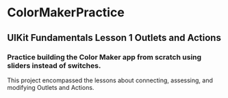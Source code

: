 # ColorMakerPractice
## UIKit Fundamentals Lesson 1 Outlets and Actions

### Practice building the Color Maker app from scratch using sliders instead of switches. 

This project encompassed the lessons about connecting, assessing, and modifying Outlets and Actions. 
